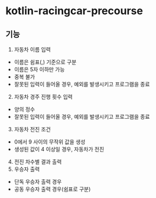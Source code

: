 # kotlin-racingcar-precourse

## 기능
1. 자동차 이름 입력
- 이름은 쉼표(,) 기준으로 구분
- 이름은 5자 이하만 가능
- 중복 불가
- 잘못된 입력이 들어올 경우, 예외를 발생시키고 프로그램을 종료
2. 자동차 경주 진행 횟수 입력
- 양의 정수
- 잘못된 입력이 들어올 경우, 예외를 발생시키고 프로그램을 종료
3. 자동차 전진 조건
- 0에서 9 사이의 무작위 값을 생성
- 생성된 값이 4 이상일 경우, 자동차가 전진
4. 전진 차수별 결과 출력
5. 우승자 출력
- 단독 우승자 출력 경우
- 공동 우승자 출력 경우(쉼표로 구분)